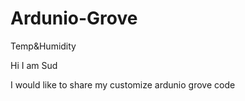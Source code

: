 # Ardunio-Grove
Temp&amp;Humidity

Hi I am Sud

I would like to share my customize ardunio grove code
